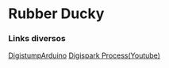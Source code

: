 # Rubber Ducky #

### Links diversos


[DigistumpArduino](https://github.com/digistump/DigistumpArduino/releases)
[Digispark Process(Youtube)](https://www.youtube.com/watch?v=fGmGBa-4cYQ)